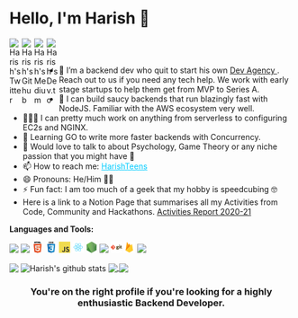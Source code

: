 # Hello, I'm Harish :wave: 

<a href="https://twitter.com/HarishTeens">
  <img align="left" alt="Harish's Twitter" width="22px" src="https://img.icons8.com/color/344/twitter--v1.png" />
</a>
<a href="https://github.com/HarishTeens">
  <img align="left" alt="Harish's Github" width="22px" src="https://github.com/fluidicon.png" />
</a>
<a href="https://medium.com/@arishh2">
  <img align="left" alt="Harish's Medium" width="22px" src="https://cdn-static-1.medium.com/_/fp/icons/favicon-rebrand-medium.3Y6xpZ-0FSdWDnPM3hSBIA.ico" />
</a>
<a href="https://dev.to/harishteens">
  <img align="left" alt="Harish's Dev.to" width="22px" src="https://cdn.shopify.com/s/files/1/1626/8507/files/Dev_400x400_50x.png" />
</a>

<br/>
<br/>


<!-- - 🔭 I’m currently working -->
- 👯 I’m a backend dev who quit to start his own <a href="https://thedevelopers.agency/"> Dev Agency </a> . Reach out to us if you need any tech help. We work with early stage startups to help them get from MVP to Series A.
- 🌱 I can build saucy backends that run blazingly fast with NodeJS. Familiar with the AWS ecosystem very well.
- 👨🏿‍💻 I can pretty much work on anything from serverless to configuring EC2s and NGINX.
- 📙 Learning GO to write more faster backends with Concurrency.
- 💬 Would love to talk to about Psychology, Game Theory or any niche passion that you might have 💖
- 📫 How to reach me: <a style="color:#02ccff" href="https://twitter.com/HarishTeens">HarishTeens</a>
- 😄 Pronouns: He/Him 💁‍♂️
- ⚡ Fun fact: I am too much of a geek that my hobby is speedcubing :nerd_face:
-  Here is a link to a Notion Page that summarises all my Activities from Code, Community and Hackathons. 
    <a href="https://www.notion.so/harishteens/8ddbfffc5cdb4c66b0a3b9971db70cea?v=daa9edccfc39485881e000ee48335cae">Activities Report 2020-21</a>


**Languages and Tools:**  

<code><img height="20" src="https://www.python.org/static/favicon.ico"></code>
<code><img height="20" src="https://isocpp.org/favicon.ico"></code>
<code><img height="20" src="https://raw.githubusercontent.com/github/explore/80688e429a7d4ef2fca1e82350fe8e3517d3494d/topics/html/html.png"></code>
<code><img height="20" src="https://raw.githubusercontent.com/github/explore/80688e429a7d4ef2fca1e82350fe8e3517d3494d/topics/css/css.png"></code>
<code><img height="20" src="https://raw.githubusercontent.com/github/explore/80688e429a7d4ef2fca1e82350fe8e3517d3494d/topics/javascript/javascript.png"></code>
<code><img height="20" src="https://raw.githubusercontent.com/github/explore/80688e429a7d4ef2fca1e82350fe8e3517d3494d/topics/react/react.png"></code>
<code><img height="20" src="https://raw.githubusercontent.com/github/explore/80688e429a7d4ef2fca1e82350fe8e3517d3494d/topics/nodejs/nodejs.png"></code>
<code><img height="20" src="https://www.mongodb.com/assets/images/global/favicon.ico"></code>
<code><img height="20" src="https://raw.githubusercontent.com/github/explore/80688e429a7d4ef2fca1e82350fe8e3517d3494d/topics/git/git.png"></code>
<code><img height="20" src="https://raw.githubusercontent.com/github/explore/80688e429a7d4ef2fca1e82350fe8e3517d3494d/topics/firebase/firebase.png"></code>
<code><img height="20" src="https://www.gstatic.com/devrel-devsite/prod/v9d82702993bc22f782b7874a0f933b5e39c1f0889acab7d1fce0d6deb8e0f63d/cloud/images/favicons/onecloud/favicon.ico"></code>



<img align="center" src="https://github-readme-stats.vercel.app/api/top-langs/?username=HarishTeens&theme=dark&hide_langs_below=1" />
 
<img align="center" src="https://github-readme-stats.vercel.app/api?username=HarishTeens&show_icons=true&theme=dark&line_height=27" alt="Harish's github stats"/>

<a href="https://github.com/HarishTeens/rpsgames/">
  <img align="center" src="https://github-readme-stats.vercel.app/api/pin/?username=HarishTeens&repo=rpsgames&theme=dark" />
</a>

<a href="https://github.com/HarishTeens/yelpcamp/">
  <img align="center" src="https://github-readme-stats.vercel.app/api/pin/?username=HarishTeens&repo=yelpcamp&theme=dark" />
</a>


<div align="center">

### You're on the right profile if you're looking for a highly enthusiastic Backend Developer.

</div>

